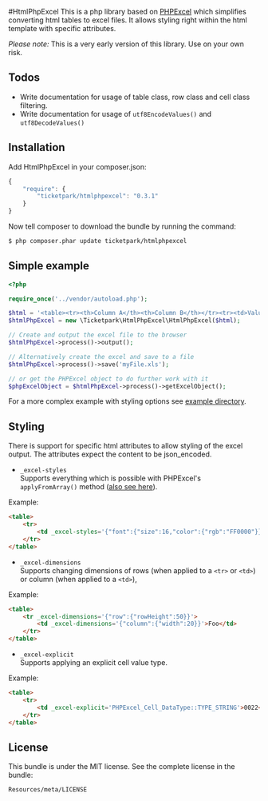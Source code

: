#HtmlPhpExcel
This is a php library based on [PHPExcel](https://phpexcel.codeplex.com/) which simplifies converting html tables to excel files. It allows styling right within the html template with specific attributes.

*Please note:* This is a very early version of this library. Use on your own risk.

## Todos
* Write documentation for usage of table class, row class and cell class filtering.
* Write documentation for usage of `utf8EncodeValues()` and `utf8DecodeValues()`

## Installation

Add HtmlPhpExcel in your composer.json:

```js
{
    "require": {
        "ticketpark/htmlphpexcel": "0.3.1"
    }
}
```

Now tell composer to download the bundle by running the command:

``` bash
$ php composer.phar update ticketpark/htmlphpexcel
```

## Simple example
```php
<?php

require_once('../vendor/autoload.php');

$html = '<table><tr><th>Column A</th><th>Column B</th></tr><tr><td>Value A</td><td>Value B</td></tr></table>';
$htmlPhpExcel = new \Ticketpark\HtmlPhpExcel\HtmlPhpExcel($html);

// Create and output the excel file to the browser
$htmlPhpExcel->process()->output();

// Alternatively create the excel and save to a file
$htmlPhpExcel->process()->save('myFile.xls');

// or get the PHPExcel object to do further work with it
$phpExcelObject = $htmlPhpExcel->process()->getExcelObject();

```

For a more complex example with styling options see [example directory](example).

## Styling
There is support for specific html attributes to allow styling of the excel output. The attributes expect the content to be json_encoded.

* `_excel-styles`<br>Supports everything which is possible with PHPExcel's `applyFromArray()` method ([also see here](http://phpexcel.codeplex.com/discussions/206914)).

Example:
```html
<table>
    <tr>
        <td _excel-styles='{"font":{"size":16,"color":{"rgb":"FF0000"}}}'>Foo</td>
    </tr>
</table>
```

* `_excel-dimensions`<br>Supports changing dimensions of rows (when applied to a `<tr>` or `<td>`) or column (when applied to a `<td>`),

Example:
```html
<table>
    <tr _excel-dimensions='{"row":{"rowHeight":50}}'>
        <td _excel-dimensions='{"column":{"width":20}}'>Foo</td>
    </tr>
</table>
```

* `_excel-explicit`<br>Supports applying an explicit cell value type.

Example:
```html
<table>
    <tr>
        <td _excel-explicit='PHPExcel_Cell_DataType::TYPE_STRING'>0022</td>
    </tr>
</table>
```

## License
This bundle is under the MIT license. See the complete license in the bundle:

    Resources/meta/LICENSE